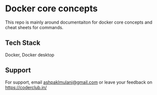 
# Docker core concepts

This repo is mainly around documentaiton for docker core concepts and cheat sheets for commands.


## Tech Stack

Docker, Docker desktop

## Support

For support, email ashpaklmulani@gmail.com or leave your feedback on https://coderclub.in/


